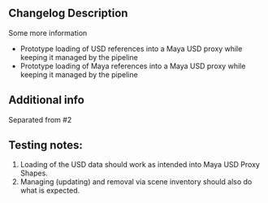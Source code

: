 ## Changelog Description

Some more information

- Prototype loading of USD references into a Maya USD proxy while keeping it managed by the pipeline
- Prototype loading of Maya references into a Maya USD proxy while keeping it managed by the pipeline

## Additional info

Separated from #2

## Testing notes:

1. Loading of the USD data should work as intended into Maya USD Proxy Shapes.
2. Managing (updating) and removal via scene inventory should also do what is expected.